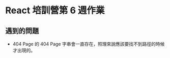 # React 培訓營第 6 週作業

## 遇到的問題
* <Route path="*">404 Page</Route> 的 404 Page 字串會一直存在，照理來說應該要找不到路徑的時候才出現的。